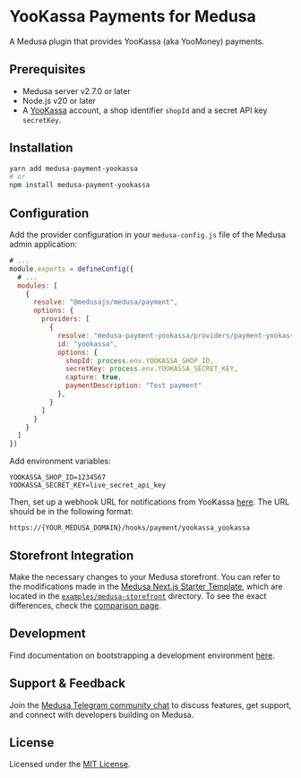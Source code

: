 
# YooKassa Payments for Medusa

A Medusa plugin that provides YooKassa (aka YooMoney) payments.

## Prerequisites

- Medusa server v2.7.0 or later
- Node.js v20 or later
- A [YooKassa](https://yookassa.ru/joinups/?source=ks) account, a shop identifier `shopId` and a secret API key `secretKey`.

## Installation

```bash
yarn add medusa-payment-yookassa
# or
npm install medusa-payment-yookassa
```

## Configuration

Add the provider configuration in your `medusa-config.js` file of the Medusa admin application:

```js
# ...
module.exports = defineConfig({
  # ...
  modules: [
    {
      resolve: "@medusajs/medusa/payment",
      options: {
        providers: [
          {
            resolve: "medusa-payment-yookassa/providers/payment-yookassa",
            id: "yookassa",
            options: {
              shopId: process.env.YOOKASSA_SHOP_ID,
              secretKey: process.env.YOOKASSA_SECRET_KEY,
              capture: true,
              paymentDescription: "Test payment"
            },
          }
        ]
      }
    }
  ]
})
```

Add environment variables:

```
YOOKASSA_SHOP_ID=1234567
YOOKASSA_SECRET_KEY=live_secret_api_key
```

Then, set up a webhook URL for notifications from YooKassa [here](https://yookassa.ru/my/merchant/integration/http-notifications). The URL should be in the following format:

```
https://{YOUR_MEDUSA_DOMAIN}/hooks/payment/yookassa_yookassa
```

## Storefront Integration

Make the necessary changes to your Medusa storefront.
You can refer to the modifications made in the [Medusa Next.js Starter Template](https://github.com/medusajs/nextjs-starter-medusa), which are located in the [`examples/medusa-storefront`](https://github.com/sergkudinov/medusa-payment-yookassa/tree/main/examples/medusa-storefront) directory.
To see the exact differences, check the [comparison page](https://github.com/sergkudinov/medusa-payment-yookassa/compare/v0.0.0...main).

## Development

Find documentation on bootstrapping a development environment [here](https://github.com/sergkudinov/medusa-payment-yookassa/tree/main/examples).

## Support & Feedback

Join the [Medusa Telegram community chat](https://t.me/medusajs_com) to discuss features, get support, and connect with developers building on Medusa.

## License

Licensed under the [MIT License](LICENSE).